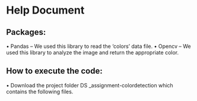 # Help Document
## Packages:
•	Pandas – We used this library to read the ‘colors’ data file. 
•	Opencv – We used this library to analyze the image and return the appropriate color.

## How to execute the code:
•	Download the project folder DS _assignment-colordetection which contains the following files.
